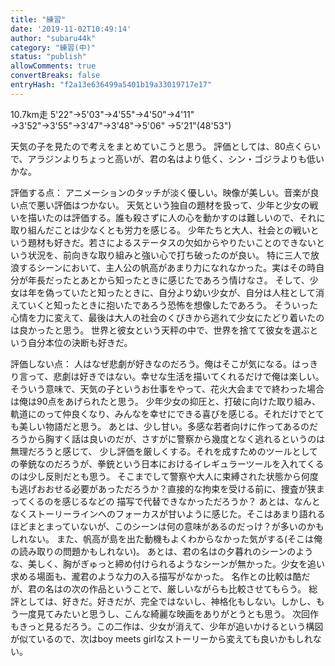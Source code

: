 ```yaml
---
title: "練習"
date: '2019-11-02T10:49:14'
author: "subaru44k"
category: "練習(中)"
status: "publish"
allowComments: true
convertBreaks: false
entryHash: "f2a13e636499a5401b19a33019717e17"
---
```

10.7km走
5'22"→5'03"→4'55"→4'50"→4'11"
→3'52"→3'55"→3'47"→3'48"→5'06"
→5'21"(48'53")

天気の子を見たので考えをまとめていこうと思う。
評価としては、80点くらいで、アラジンよりちょっと高いが、君の名はより低く、シン・ゴジラよりも低いかな。

評価する点：
アニメーションのタッチが淡く優しい。映像が美しい。音楽が良い点で悪い評価はつかない。
天気という独自の題材を扱って、少年と少女の戦いを描いたのは評価する。誰も殺さずに人の心を動かすのは難しいので、それに取り組んだことは少なくとも労力を感じる。
少年たちと大人、社会との戦いという題材も好きだ。若さによるステータスの欠如からやりたいことのできないという状況を、前向きな取り組みと強い心で打ち破ったのが良い。
特に三人で放浪するシーンにおいて、主人公の帆高があまり力になれなかった。実はその時自分が年長だったとあとから知ったときに感じたであろう情けなさ。
そして、少女は年を偽っていたと知ったときに、自分より幼い少女が、自分は人柱として消えていくと知ったときに抱いたであろう恐怖を想像したであろう。
そういった心情を力に変えて、最後は大人の社会のくびきから逃れて少女にたどり着いたのは良かったと思う。
世界と彼女という天秤の中で、世界を捨てて彼女を選ぶという自分本位の決断も好きだ。

評価しない点：
人はなぜ悲劇が好きなのだろう。俺はそこが気になる。はっきり言って、悲劇は好きではない。幸せな生活を描いてくれるだけで俺は楽しい。
そういう意味で、天気の子というお仕事をやって、花火大会までで終わった場合は俺は90点をあげられたと思う。
少年少女の抑圧と、打破に向けた取り組み、軌道にのって仲良くなり、みんなを幸せにできる喜びを感じる。それだけでとても美しい物語だと思う。
あとは、少し甘い。多感な若者向けに作ってあるのだろうから胸すく話は良いのだが、さすがに警察から幾度となく逃れるというのは無理だろうと感じて、
少し評価を厳しくする。それを成すためのツールとしての拳銃なのだろうが、拳銃という日本におけるイレギュラーツールを入れてくるのは少し反則だとも思う。
そこまでして警察や大人に束縛された状態から何度も逃げおおせる必要があっただろうか？直接的な拘束を受ける前に、捜査が狭まってくるのを感じるなどの
描写で代替できなかっただろうか？
あとは、なんとなくストーリーラインへのフォーカスが甘いように感じた。そこはあまり語れるほどまとまっていないが、このシーンは何の意味があるのだっけ？が多いのかもしれない。
また、帆高が島を出た動機もよくわからなかった気がする(そこは俺の読み取りの問題かもしれない)。
あとは、君の名はの夕暮れのシーンのような、美しく、胸がぎゅっと締め付けられるようなシーンが無かった。少女を追い求める場面も、瀧君のような力の入る描写がなかった。
名作との比較は酷だが、君の名はの次の作品ということで、厳しいながらも比較させてもらう。
総評としては、好きだ。好きだが、完全ではないし、神格化もしない。しかし、もう一度見てみたいと思うし、こんな綺麗な映画をありがとうとも思う。
次回作もきっと見るだろう。この二作は、少女が消えて、少年が追いかけるという構図が似ているので、次はboy meets girlなストーリーから変えても良いかもしれない。
